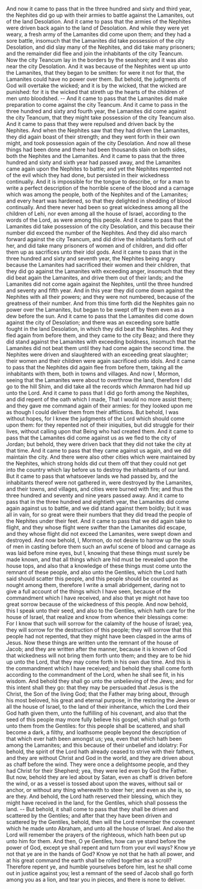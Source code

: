 And now it came to pass that in the three hundred and sixty and third year, the Nephites did go up with their armies to  battle against the Lamanites, out of the land Desolation. And it came to pass that the armies of the Nephites were driven back again to the land of Desolation. And while they were yet weary, a fresh army of the Lamanites did come upon them; and they had a sore battle, insomuch that the Lamanites did take possession of the city Desolation, and did slay many of the Nephites, and did take many prisoners; and the remainder did flee and join the inhabitants of the city Teancum. Now the city Teancum lay in the borders by the seashore; and it was also near the city Desolation. And it was because of the Nephites went up unto the Lamanites, that they began to be smitten: for were it not for that, the Lamanites could have no power over them. But behold, the judgments of God will overtake the wicked; and it is by the wicked, that the wicked are punished: for it is the wicked that stireth up the hearts of the children of men unto bloodshed. -- And it came to pass that the Lamanites did make preparation to come against the city Teancum. And it came to pass in the three hundred and sixty and fourth year, the Lamanites did come against the city Teancum, that they might take possession of the city Teancum also. And it came to pass that they were repulsed and driven back by the Nephites. And when the Nephites saw that they had driven the Lamanites, they did again boast of their strength; and they went forth in their own might, and took possession again of the city Desolation. And now all these things had been done and there had been thousands slain on both sides, both the Nephites and the Lamanites. And it came to pass that the three hundred and sixty and sixth year had passed away, and the Lamanites came again upon the Nephites to battle; and yet the Nephites repented not of the evil which they had done, but persisted in their wickedness continually. And it is impossible for the tongue to describe, or for a man to write a perfect description of the horrible scene of the blood and a carnage which was among the people, both of the Nephites and of the Lamanites; and every heart was hardened, so that they delighted in shedding of blood continually. And there never had been so great wickedness among all the children of Lehi, nor even among all the house of Israel, according to the words of the Lord, as were among this people. And it came to pass that the Lamanites did take possession of the city Desolation, and this because their number did exceed the number of the Nephites. And they did also march  forward against the city Teancum, and did drive the inhabitants forth out of her, and did take many prisoners of women and of children, and did offer them up as sacrifices unto their idol gods. And it came to pass that in the three hundred and sixty and seventh year, the Nephites being angry because the Lamanites had sacrificed their women and their children, that they did go against the Lamanites with exceeding anger, insomuch that they did beat again the Lamanites, and drive them out of their lands; and the Lamanites did not come again against the Nephites, until the three hundred and seventy and fifth year. And in this year they did come down against the Nephites with all their powers; and they were not numbered, because of the greatness of their number. And from this time forth did the Nephites gain no power over the Lamanites, but began to be swept off by them even as a dew before the sun. And it came to pass that the Lamanites did come down against the city of Desolation; and there was an exceeding sore battle fought in the land Desolation, in which they did beat the Nephites. And they fled again from before them, and they came to the city Beaz; and there they did stand against the Lamanites with exceeding boldness, insomuch that the Lamanites did not beat them until they had come again the second time. the Nephites were driven and slaughtered with an exceeding great slaughter; their women and their children were again sacrificed unto idols. And it came to pass that the Nephites did again flee from before them, taking all the inhabitants with them, both in towns and villages. And now I, Mormon, seeing that the Lamanites were about to overthrow the land, therefore I did go to the hill Shim, and did take all the records which Ammaron had hid up unto the Lord. And it came to pass that I did go forth among the Nephites, and did repent of the oath which I made, That I would no more assist them; and they gave me command again of their armies: for they looked upon me as though I could deliver them from their afflictions. But behold, I was without hopes, for I knew the judgments of the Lord which should come upon them: for they repented not of their iniquities, but did struggle for their lives, without calling upon that Being who had created them. And it came to pass that the Lamanites did come against us as we fled to the city of Jordan; but behold, they were driven back that they did not take the city at that time. And it came to pass that they came against us  again, and we did maintain the city. And there were also other cities which were maintained by the Nephites, which strong holds did cut them off that they could not get into the country which lay before us to destroy the inhabitants of our land. But it came to pass that whatsoever lands we had passed by, and the inhabitants thereof were not gathered in, were destroyed by the Lamanites, and their towns, and villages, and cities were burned with fire; and thus the three hundred and seventy and nine years passed away. And it came to pass that in the three hundred and eightieth year, the Lamanites did come again against us to battle, and we did stand against them boldly; but it was all in vain, for so great were their numbers that they did tread the people of the Nephites under their feet. And it came to pass that we did again take to flight, and they whose flight were swifter than the Lamanites did escape, and they whose flight did not exceed the Lamanites, were swept down and destroyed. And now behold, I, Mormon, do not desire to harrow up the souls of men in casting before them such an awful scene of blood and carnage as was laid before mine eyes, but I, knowing that these things must surely be made known, and that all things which are hid must be revealed upon the house tops, and also that a knowledge of these things must come unto the remnant of these people, and also unto the Gentiles, which the Lord hath said should scatter this people, and this people should be counted as nought among them, therefore I write a small abridgement, daring not to give a full account of the things which I have seen, because of the commandment which I have received, and also that ye might not have too great sorrow because of the wickedness of this people. And now behold, this I speak unto their seed, and also to the Gentiles, which hath care for the house of Israel, that realize and know from whence their blessings come: For I know that such will sorrow for the calamity of the house of Israel; yea, they will sorrow for the destruction of this people; they will sorrow that this people had not repented, that they might have been clasped in the arms of Jesus. Now these things are written unto the remnant of the house of Jacob; and they are written after the manner, because it is known of God that wickedness will not bring them forth unto them; and they are to be hid up unto the Lord, that they may come forth in his own due time. And this is the commandment which I have received; and behold they shall come forth according to  the commandment of the Lord, when he shall see fit, in his wisdom. And behold they shall go unto the unbelieving of the Jews; and for this intent shall they go: that they may be persuaded that Jesus is the Christ, the Son of the living God; that the Father may bring about, through his most beloved, his great and eternal purpose, in the restoring the Jews or all the house of Israel, to the land of their inheritance, which the Lord their God hath given them, unto the fulfilling of his covenant, and also that the seed of this people may more fully believe his gospel, which shall go forth unto them from the Gentiles: for this people shall be scattered, and shall become a dark, a filthy, and loathsome people beyond the description of that which ever hath been amongst us; yea, even that which hath been among the Lamanites; and this because of their unbelief and idolatry: For behold, the spirit of the Lord hath already ceased to strive with their fathers, and they are without Christ and God in the world, and they are driven about as chaff before the wind. They were once a delightsome people, and they had Christ for their Shepherd; yea, they were led even by God the Father. But now, behold they are led about by Satan, even as chaff is driven before the wind, or as a vessel is tossed about upon the waves, without sail or anchor, or without any thing wherewith to steer her; and even as she is, so are they. And behold, the Lord hath reserved their blessing, which they might have received in the land, for the Gentiles, which shall possess the land. -- But behold, it shall come to pass that they shall be driven and scattered by the Gentiles; and after that they have been driven and scattered by the Gentiles, behold, then will the Lord remember the covenant which he made unto Abraham, and unto all the house of Israel. And also the Lord will remember the prayers of the righteous, which hath been put up unto him for them. And then, O ye Gentiles, how can ye stand before the power of God, except ye shall repent and turn from your evil ways? Know ye not that ye are in the hands of God? Know ye not that he hath all power, and at his great command the earth shall be rolled together as a scroll? Therefore repent ye, and humble yourselves before him, lest he shall come out in justice against you; lest a remnant of the seed of Jacob shall go forth among you as a lion, and tear you in pieces, and there is none to deliver.
